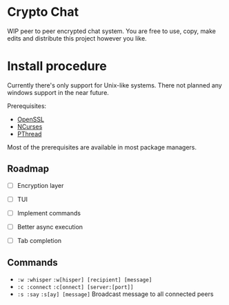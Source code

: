 # Crypto Chat

WIP peer to peer encrypted chat system. You are free to use, copy, make edits
and distribute this project however you like.


# Install procedure

Currently there's only support for Unix-like systems. There not planned any
windows support in the near future.

Prerequisites:
* [OpenSSL](https://www.openssl.org/source/)
* [NCurses](https://www.gnu.org/software/ncurses/ncurses.html)
* [PThread](https://linux.die.net/man/7/pthreads)

Most of the prerequisites are available in most package managers.


## Roadmap

* [ ] Encryption layer
* [ ] TUI
* [ ] Implement commands
* [ ] Better async execution
* [ ] Tab completion


## Commands

* `:w :whisper`
    `:w[hisper] [recipient] [message]`
* `:c :connect`
    `:c[onnect] [server:[port]]`
* `:s :say`
    `:s[ay] [message]`
    Broadcast message to all connected peers
